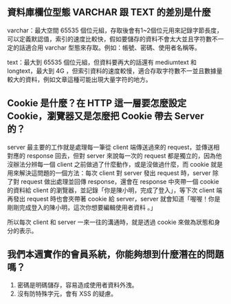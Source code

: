 ## 資料庫欄位型態 VARCHAR 跟 TEXT 的差別是什麼

varchar：最大空間 65535 個位元組，存取後會有1~2個位元用來記錄字節長度，可以定義默認值，索引的速度比較快，假如要儲存的資料不會太大並且字符數不一定的話適合用 varchar 型態來存取。例如：帳號、密碼、使用者名稱等。

text：最大到 65535 個位元組，但資料要再大的話還有 mediumtext 和 longtext，最大到 4G ，但索引資料的速度較慢，適合存取字符數不一並且數據量較大的資料，例如文章這種可能出現大量字符的地方。

## Cookie 是什麼？在 HTTP 這一層要怎麼設定 Cookie，瀏覽器又是怎麼把 Cookie 帶去 Server 的？

server 最主要的工作就是處理每一筆從 client 端傳送過來的 request，並傳送相對應的 response 回去，但對 server 來說每一次的 request 都是獨立的，因為他沒辦法分辨每一個 client 之前做過了什麼動作，或是沒做過什麼，而 cookie 就是用來解決這問題的一個方法：每次 client 對 server 發出 request 時，server 除了對 request 做出處理並回傳 response，還會在 response 中夾帶一個 cookie 的資料給 client 的瀏覽器，並記錄「你是陳小明，完成了登入」，等下次 client 端再發出 request 時也會夾帶著 cookie 給 server，server 就會知道「喔喔！你是剛剛完成登入的陳小明，這次你想要編輯使用者資料 。」

所以每次 client 和 server 一來一往的溝通時，就是透過 cookie 來做為狀態和身分的表示。


## 我們本週實作的會員系統，你能夠想到什麼潛在的問題嗎？

1. 密碼是明碼儲存，容易造成使用者資料外洩。
2. 沒有防特殊字元，會有 XSS 的疑慮。